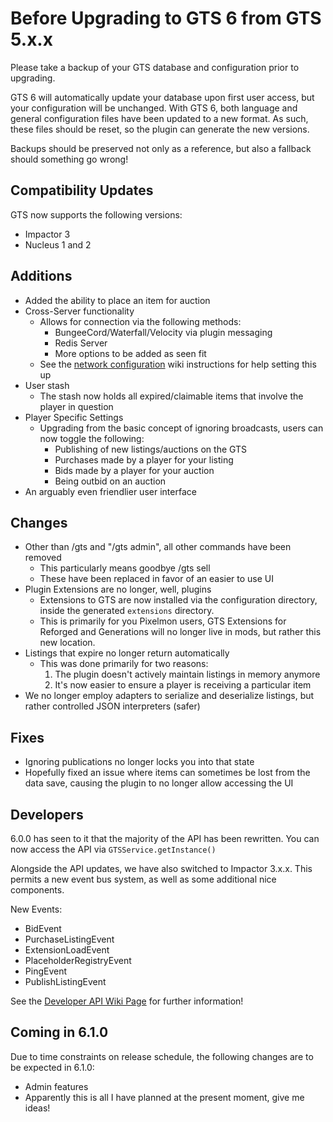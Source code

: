 # Before Upgrading to GTS 6 from GTS 5.x.x

Please take a backup of your GTS database and configuration prior to upgrading.

GTS 6 will automatically update your database upon first user access, but your configuration
will be unchanged. With GTS 6, both language and general configuration files have been updated
to a new format. As such, these files should be reset, so the plugin can generate the new versions.

Backups should be preserved not only as a reference, but also a fallback should something go wrong!

## Compatibility Updates
GTS now supports the following versions:
* Impactor 3
* Nucleus 1 and 2

## Additions

* Added the ability to place an item for auction
* Cross-Server functionality
    *  Allows for connection via the following methods:
        * BungeeCord/Waterfall/Velocity via plugin messaging
        * Redis Server
        * More options to be added as seen fit
    * See the [network configuration](https://github.com/NickImpact/GTS/wiki/Network-Specifications) wiki instructions
    for help setting this up 
* User stash
    * The stash now holds all expired/claimable items that involve the player in question
* Player Specific Settings
    * Upgrading from the basic concept of ignoring broadcasts, users can now toggle the following:
        * Publishing of new listings/auctions on the GTS
        * Purchases made by a player for your listing
        * Bids made by a player for your auction
        * Being outbid on an auction
* An arguably even friendlier user interface

## Changes
* Other than /gts and "/gts admin", all other commands have been removed
    * This particularly means goodbye /gts sell
    * These have been replaced in favor of an easier to use UI
* Plugin Extensions are no longer, well, plugins
    * Extensions to GTS are now installed via the configuration directory, inside the generated `extensions`
    directory.
    * This is primarily for you Pixelmon users, GTS Extensions for Reforged and Generations will
    no longer live in mods, but rather this new location.
* Listings that expire no longer return automatically
    * This was done primarily for two reasons:
        1) The plugin doesn't actively maintain listings in memory anymore
        2) It's now easier to ensure a player is receiving a particular item
* We no longer employ adapters to serialize and deserialize listings, but rather controlled JSON interpreters (safer)

## Fixes
* Ignoring publications no longer locks you into that state
* Hopefully fixed an issue where items can sometimes be lost from the data save, causing the plugin
to no longer allow accessing the UI

## Developers
6.0.0 has seen to it that the majority of the API has been rewritten. You can now access the API via
`GTSService.getInstance()`

Alongside the API updates, we have also switched to Impactor 3.x.x. This permits a new event bus system,
as well as some additional nice components.

New Events:
* BidEvent
* PurchaseListingEvent
* ExtensionLoadEvent
* PlaceholderRegistryEvent
* PingEvent
* PublishListingEvent

See the [Developer API Wiki Page](https://github.com/NickImpact/GTS/wiki/Developer-API) for further information!

## Coming in 6.1.0
Due to time constraints on release schedule, the following changes are to be expected in 6.1.0:
* Admin features
* Apparently this is all I have planned at the present moment, give me ideas!